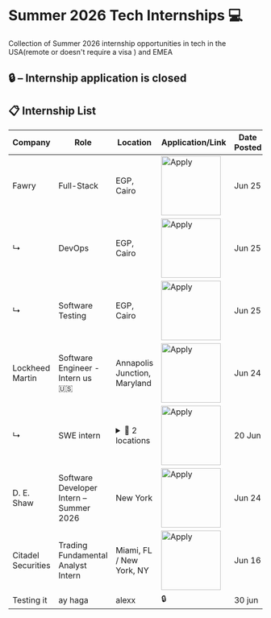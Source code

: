 # Summer 2026 Tech Internships 💻

Collection of Summer 2026 internship opportunities in tech in the USA(remote or doesn't require a visa ) and EMEA
 
🔒 – Internship application is closed  
---

## 📋 Internship List

| Company           | Role                                           | Location                        | Application/Link | Date Posted |
|------------------|------------------------------------------------|----------------------------------|------------------|-------------|
| Fawry            | Full-Stack             | EGP, Cairo                       |  <a href="https://fawry-internship.notion.site/Full-Stack-Development-21073781f94380539eeecba7c1057e50"><img src="https://i.imgur.com/u1KNU8z.png" width="118" alt="Apply"></a>       | Jun 25     |
| ↳                | DevOps             | EGP, Cairo                       |  <a href="https://fawry-internship.notion.site/DevOps-21073781f94380f8bfcee468f6ec6c63"><img src="https://i.imgur.com/u1KNU8z.png" width="118" alt="Apply"></a>       | Jun 25     |
| ↳                | Software Testing             | EGP, Cairo                       |  <a href="https://fawry-internship.notion.site/Software-Testing-21673781f94381728da8dff28ecb591c"><img src="https://i.imgur.com/u1KNU8z.png" width="118" alt="Apply"></a>       | Jun 25     | 
| Lockheed Martin  | Software Engineer - Intern us 🇺🇸              | Annapolis Junction, Maryland     |   <a href="https://morganstanley.tal.net/vx/candidate/apply/19159?utm_source=ouckah"><img src="https://i.imgur.com/u1KNU8z.png" width="118" alt="Apply"></a> | Jun 24      |
| ↳                | SWE intern 	                                  | <details><summary>🔽 2 locations</summary>Berlin<br>Zurich</details> | <a href="https://morganstanley.tal.net/vx/candidate/apply/19159?utm_source=ouckah"><img src="https://i.imgur.com/u1KNU8z.png" width="118" alt="Apply"></a> | 20 Jun |
| D. E. Shaw       | Software Developer Intern – Summer 2026        | New York                         |  <a href="https://morganstanley.tal.net/vx/candidate/apply/19159?utm_source=ouckah"><img src="https://i.imgur.com/u1KNU8z.png" width="118" alt="Apply"></a>      | Jun 24      |
| Citadel Securities| Trading Fundamental Analyst Intern             | Miami, FL / New York, NY         |  <a href="https://morganstanley.tal.net/vx/candidate/apply/19159?utm_source=ouckah"><img src="https://i.imgur.com/u1KNU8z.png" width="118" alt="Apply"></a>       | Jun 16      |
| Testing it        | ay haga                                        | alexx                            |  🔒             |  30 jun      |
